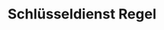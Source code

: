 ---
title: "Schlüsseldienst Regel"
url: /duesseldorf/schluesseldienst-regel/
shop: Schlüsseldienst
---